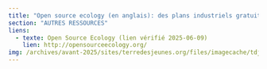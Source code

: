 ```yaml
---
title: "Open source ecology (en anglais): des plans industriels gratuits"
section: "AUTRES RESSOURCES"
liens:
  - texte: Open Source Ecology (lien vérifié 2025-06-09)
    lien: http://opensourceecology.org/
img: /archives/avant-2025/sites/terredesjeunes.org/files/imagecache/tdj_image_ressource/imagefield_default_images/Screen%20shot%202011-04-21%20at%2012.05.41%20PM.png
---
```

